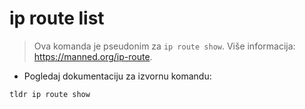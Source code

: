 # ip route list

> Ova komanda je pseudonim za `ip route show`.
> Više informacija: <https://manned.org/ip-route>.

- Pogledaj dokumentaciju za izvornu komandu:

`tldr ip route show`
